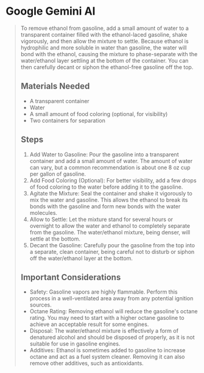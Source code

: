 # Google Gemini AI
>To remove ethanol from gasoline, add a small amount of water to a transparent container filled with the ethanol-laced gasoline, shake vigorously, and then allow the mixture to settle. Because ethanol is hydrophilic and more soluble in water than gasoline, the water will bond with the ethanol, causing the mixture to phase-separate with the water/ethanol layer settling at the bottom of the container. You can then carefully decant or siphon the ethanol-free gasoline off the top. 
>
>## Materials Needed 
>- A transparent container
>- Water
>- A small amount of food coloring (optional, for visibility)
>- Two containers for separation
>
>## Steps
>1. Add Water to Gasoline: Pour the gasoline into a transparent container and add a small amount of water. The amount of water can vary, but a common recommendation is about one 8 oz cup per gallon of gasoline. 
>2. Add Food Coloring (Optional): For better visibility, add a few drops of food coloring to the water before adding it to the gasoline. 
>3. Agitate the Mixture: Seal the container and shake it vigorously to mix the water and gasoline. This allows the ethanol to break its bonds with the gasoline and form new bonds with the water molecules. 
>4. Allow to Settle: Let the mixture stand for several hours or overnight to allow the water and ethanol to completely separate from the gasoline. The water/ethanol mixture, being denser, will settle at the bottom. 
>5. Decant the Gasoline: Carefully pour the gasoline from the top into a separate, clean container, being careful not to disturb or siphon off the water/ethanol layer at the bottom. 
>
>## Important Considerations
>- Safety: Gasoline vapors are highly flammable. Perform this process in a well-ventilated area away from any potential ignition sources. 
>- Octane Rating: Removing ethanol will reduce the gasoline's octane rating. You may need to start with a higher octane gasoline to achieve an acceptable result for some engines. 
>- Disposal: The water/ethanol mixture is effectively a form of denatured alcohol and should be disposed of properly, as it is not suitable for use in gasoline engines. 
>- Additives: Ethanol is sometimes added to gasoline to increase octane and act as a fuel system cleaner. Removing it can also remove other additives, such as antioxidants. 
